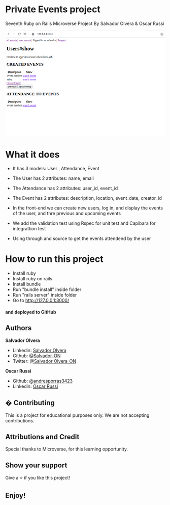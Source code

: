 # Private Events project

Seventh Ruby on Rails Microverse Project By Salvador Olvera &amp; Oscar Russi

![screenshot](./screenshot.png)


# What it does

- It has 3 models: User , Attendance, Event
- The User has 2 attributes: name, email
- The Attendance has 2 attributes: user_id, event_id
- The Event has 2 attributes: description, location, event_date, creator_id

- In the front-end we can create new users, log in, and display the events of the user, and thre previous and upcoming events 

- We add the validation test using Rspec for unit test and Capibara for integrattion test

- Using through and source to get the events attendend by the user


# How to run this project

- Install ruby
- Install ruby on rails
- Install bundle
- Run "bundle install" inside folder
- Run "rails server" inside folder
- Go to http://127.0.0.1:3000/


#### and deployed to GitHub

## Authors

**Salvador Olvera**
- Linkedin: [Salvador Olvera](https://www.linkedin.com/in/salvador-olvera-n)
- Github: [@Salvador-ON](https://github.com/Salvador-ON)
- Twitter: [@Salvador Olvera_ON](https://twitter.com/Salvador_ON) 

**Oscar Russi**
- Github: [@andresporras3423](https://github.com/andresporras3423/)
- Linkedin: [Oscar Russi](https://www.linkedin.com/in/oscar-andr%C3%A9s-russi-porras-053236167/)

## � Contributing

This is a project for educational purposes only. We are not accepting contributions.

## Attributions and Credit

Special thanks to Microverse, for this learning opportunity. 

## Show your support

Give a ⭐️ if you like this project!

## Enjoy!